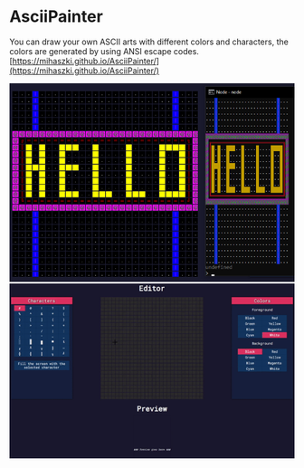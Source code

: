 # AsciiPainter
You can draw your own ASCII arts with different colors and characters, the colors are generated by using ANSI escape codes. [https://mihaszki.github.io/AsciiPainter/](https://mihaszki.github.io/AsciiPainter/)

![Website vs console](src/img/screenshot1.png)
![Preview](src/img/demo1.gif)